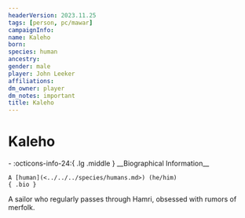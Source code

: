 ```yaml
---
headerVersion: 2023.11.25
tags: [person, pc/mawar]
campaignInfo:
name: Kaleho
born:
species: human
ancestry:
gender: male
player: John Leeker
affiliations:
dm_owner: player
dm_notes: important
title: Kaleho
---
```

# Kaleho
<div class="grid cards ext-narrow-margin ext-one-column" markdown>
- :octicons-info-24:{ .lg .middle } __Biographical Information__

    A [human](<../../../species/humans.md>) (he/him)  
    { .bio }

</div>


A sailor who regularly passes through Hamri, obsessed with rumors of merfolk.
